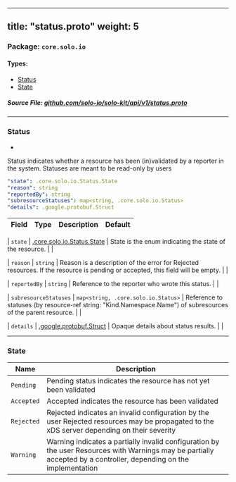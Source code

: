 
---
title: "status.proto"
weight: 5
---

<!-- Code generated by solo-kit. DO NOT EDIT. -->


### Package: `core.solo.io` 
#### Types:


- [Status](#status)
- [State](#state)
  



##### Source File: [github.com/solo-io/solo-kit/api/v1/status.proto](https://github.com/solo-io/solo-kit/blob/master/api/v1/status.proto)





---
### Status

 
*
Status indicates whether a resource has been (in)validated by a reporter in the system.
Statuses are meant to be read-only by users

```yaml
"state": .core.solo.io.Status.State
"reason": string
"reportedBy": string
"subresourceStatuses": map<string, .core.solo.io.Status>
"details": .google.protobuf.Struct

```

| Field | Type | Description | Default |
| ----- | ---- | ----------- |----------- | 



| `state` | [.core.solo.io.Status.State](../status.proto.sk#state) |  State is the enum indicating the state of the resource.  |  |



| `reason` | `string` |  Reason is a description of the error for Rejected resources. If the resource is pending or accepted, this field will be empty.  |  |



| `reportedBy` | `string` |  Reference to the reporter who wrote this status.  |  |



| `subresourceStatuses` | `map<string, .core.solo.io.Status>` |  Reference to statuses (by resource-ref string: "Kind.Namespace.Name") of subresources of the parent resource.  |  |



| `details` | [.google.protobuf.Struct](https://developers.google.com/protocol-buffers/docs/reference/csharp/class/google/protobuf/well-known-types/struct) |  Opaque details about status results.  |  |




---
### State



| Name | Description |
| ----- | ----------- | 
| `Pending` | Pending status indicates the resource has not yet been validated |
| `Accepted` | Accepted indicates the resource has been validated |
| `Rejected` | Rejected indicates an invalid configuration by the user Rejected resources may be propagated to the xDS server depending on their severity |
| `Warning` | Warning indicates a partially invalid configuration by the user Resources with Warnings may be partially accepted by a controller, depending on the implementation |





<!-- Start of HubSpot Embed Code -->
<script type="text/javascript" id="hs-script-loader" async defer src="//js.hs-scripts.com/5130874.js"></script>
<!-- End of HubSpot Embed Code -->
